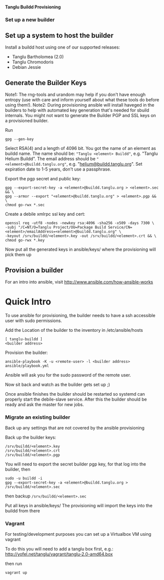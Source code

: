 #### Tanglu Buildd Provisioning

### Set up a new builder

## Set up a system to host the builder
Install a buildd host using one of our supported releases:
   * Tanglu Bartholomea (2.0)
   * Tanglu Chromodoris
   * Debian Jessie

## Generate the Builder Keys
Note1: The rng-tools and urandom may help if you don't have enough entropy
       (use with care and inform yourself about what these tools do before using them!).
Note2: During provisioning ansible will install haveged in the builders to
       help with automated key generation that's needed for sbuild internals.
       You might not want to generate the Builder PGP and SSL keys on a
       provisioned builder.

Run
 ```
 gpg --gen-key
 ```

Select RSA(4) and a length of 4096 bit.
You got the name of an element as buildd name.
The name should be: `"Tanglu <element> Buildd"`, e.g. "Tanglu Helium Buildd".
The email address should be `"<element>@buildd.tanglu.org"`, e.g. "helium@buildd.tanglu.org".
Set expiration date to 1-5 years, don't use a passphrase.

Export the pgp secret and public key:
 ```
 gpg --export-secret-key -a <element>@buildd.tanglu.org > <element>.sec && \
 gpg --armor --export "<element>@buildd.tanglu.org" > <element>.pgp && \
 chmod go-rwx *.sec
 ```

Create a debile xmlrpc ssl key and cert:
 ```
 openssl req -utf8 -nodes -newkey rsa:4096 -sha256 -x509 -days 7300 \
 -subj "/C=NT/O=Tanglu Project/OU=Package Build Service/CN=<element>/emailAddress=<element>@buildd.tanglu.org" \
 -keyout /srv/buildd/<element>.key -out /srv/buildd/<element>.crt && \
 chmod go-rwx *.key
 ```

Now put all the generated keys in ansible/keys/ where the provisioning
will pick them up

## Provision a builder

For an intro into ansible, visit http://www.ansible.com/how-ansible-works

# Quick Intro

To use ansible for provisioning, the builder needs to have a ssh accessible
user with sudo permissions.

Add the Location of the builder to the inventory in /etc/ansible/hosts
 ```
 [ tanglu-buildd ]
 <builder address>
 ```

Provision the builder:
 ```
 ansible-playbook -K -u <remote-user> -l <builder address> ansible/playbook.yml
 ```
Ansible will ask you for the sudo password of the remote user.

Now sit back and watch as the builder gets set up ;)

Once ansible finishes the builder should be restarted so systemd can properly
start the debile-slave service. After this the builder should be ready and ask
the master for new jobs.

### Migrate an existing builder

Back up any settings that are not covered by the ansible provisioning

Back up the builder keys:
 ```
 /srv/buildd/<element>.key
 /srv/buildd/<element>.crt
 /srv/buildd/<element>.pgp
 ```

You will need to export the secret builder pgp key, for that log into the
builder, then
 ```
 sudo -u buildd -i
 gpg --export-secret-key -a <element>@buildd.tanglu.org > /srv/buildd/<element>.sec
 ```
then backup `/srv/buildd/<element>.sec`

Put all keys in ansible/keys/
The provisioning will import the keys into the buildd from there

### Vagrant

For testing/development purposes you can set up a Virtualbox VM using vagrant

To do this you will need to add a tanglu box first, e.g.:
http://yofel.net/tanglu/vagrant/tanglu-2.0-amd64.box

then run
 ```
 vagrant up
 ```
